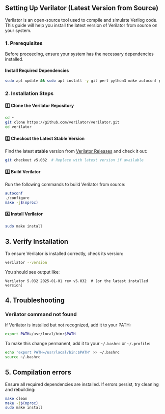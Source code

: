## **Setting Up Verilator (Latest Version from Source)**
Verilator is an open-source tool used to compile and simulate Verilog code. This guide will help you install the latest version of Verilator from source on your system.

### **1. Prerequisites**
Before proceeding, ensure your system has the necessary dependencies installed.

#### Install Required Dependencies
```bash
sudo apt update && sudo apt install -y git perl python3 make autoconf g++ flex bison ccache help2man
```

### **2. Installation Steps**

#### 1️⃣ Clone the Verilator Repository
```bash
cd ~
git clone https://github.com/verilator/verilator.git
cd verilator
```

#### 2️⃣ Checkout the Latest Stable Version
Find the latest **stable** version from [Verilator Releases](https://github.com/verilator/verilator/tags) and check it out:
```bash
git checkout v5.032  # Replace with latest version if available
```

#### 3️⃣ Build Verilator
Run the following commands to build Verilator from source:
```bash
autoconf
./configure
make -j$(nproc)
```

#### 4️⃣ Install Verilator
```bash
sudo make install
```

## **3. Verify Installation**
To ensure Verilator is installed correctly, check its version:
```bash
verilator --version
```
You should see output like:
```
Verilator 5.032 2025-01-01 rev v5.032  # (or the latest installed version)
```

## **4. Troubleshooting**

### **Verilator command not found**
If Verilator is installed but not recognized, add it to your PATH:
```bash
export PATH=/usr/local/bin:$PATH
```
To make this change permanent, add it to your `~/.bashrc` or `~/.profile`:
```bash
echo 'export PATH=/usr/local/bin:$PATH' >> ~/.bashrc
source ~/.bashrc
```

## **5. Compilation errors**
Ensure all required dependencies are installed. If errors persist, try cleaning and rebuilding:
```bash
make clean
make -j$(nproc)
sudo make install
```